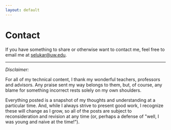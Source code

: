 ```yaml
---
layout: default
---
```


# Contact

If you have something to share or otherwise want to contact me, feel free to email me at <selukar@uw.edu>.

---

*Disclaimer:*

For all of my technical content, I thank my wonderful teachers, professors and advisors. Any praise sent my way belongs to them, but, of course, any blame for something incorrect rests solely on my own shoulders. 

Everything posted is a snapshot of my thoughts and understanding at a particular time. And, while I always strive to present good work, I recognize these will change as I grow, so all of the posts are subject to reconsideration and revision at any time (or, perhaps a defense of "well, I was young and naive at the time!").

